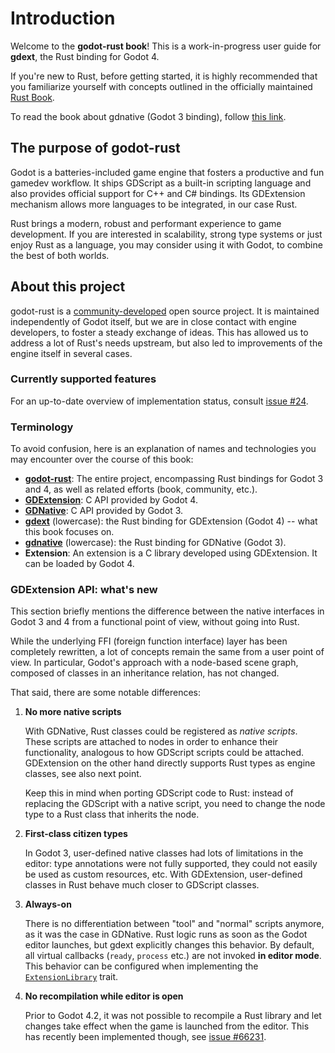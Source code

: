 <!--
  ~ Copyright (c) godot-rust; Bromeon and contributors.
  ~ This Source Code Form is subject to the terms of the Mozilla Public
  ~ License, v. 2.0. If a copy of the MPL was not distributed with this
  ~ file, You can obtain one at https://mozilla.org/MPL/2.0/.
-->

# Introduction

Welcome to the **godot-rust book**! This is a work-in-progress user guide for **gdext**, the Rust binding for Godot 4.

If you're new to Rust, before getting started, it is highly recommended that you familiarize yourself with concepts outlined in the officially
maintained [Rust Book](https://doc.rust-lang.org/book/).

To read the book about gdnative (Godot 3 binding), follow [this link](../gdnative-book).


## The purpose of godot-rust

Godot is a batteries-included game engine that fosters a productive and fun gamedev workflow. It ships GDScript as a built-in scripting
language and also provides official support for C++ and C# bindings. Its GDExtension mechanism allows more languages to be integrated,
in our case Rust.

Rust brings a modern, robust and performant experience to game development. If you are interested in scalability, strong type systems or
just enjoy Rust as a language, you may consider using it with Godot, to combine the best of both worlds.


## About this project

godot-rust is a [community-developed][github-contributors] open source project. It is maintained independently of Godot itself, but we are in
close contact with engine developers, to foster a steady exchange of ideas. This has allowed us to address a lot of Rust's needs upstream, but
also led to improvements of the engine itself in several cases.


### Currently supported features

For an up-to-date overview of implementation status, consult [issue #24][features].


### Terminology

To avoid confusion, here is an explanation of names and technologies you may encounter over the course of this book:

- [**godot-rust**][ref-godot-rust]: The entire project, encompassing Rust bindings for Godot 3 and 4,
  as well as related efforts (book, community, etc.).
- [**GDExtension**][ref-godot-gdext]: C API provided by Godot 4.
- [**GDNative**][ref-godot-gdnative]: C API provided by Godot 3.
- [**gdext**][github-gdext] (lowercase): the Rust binding for GDExtension (Godot 4) -- what this book focuses on.
- [**gdnative**][github-gdnative] (lowercase): the Rust binding for GDNative (Godot 3).
- **Extension**: An extension is a C library developed using GDExtension. It can be loaded by Godot 4.


### GDExtension API: what's new

This section briefly mentions the difference between the native interfaces in Godot 3 and 4 from a functional point of view, without going into Rust.

While the underlying FFI (foreign function interface) layer has been completely rewritten, a lot of concepts remain the same from a user point of
view. In particular, Godot's approach with a node-based scene graph, composed of classes in an inheritance relation, has not changed.

That said, there are some notable differences:

1. **No more native scripts**

   With GDNative, Rust classes could be registered as _native scripts_. These scripts are attached to nodes in order to enhance
   their functionality, analogous to how GDScript scripts could be attached. GDExtension on the other hand directly supports Rust types
   as engine classes, see also next point.

   Keep this in mind when porting GDScript code to Rust: instead of replacing the GDScript with a native script, you need to change the
   node type to a Rust class that inherits the node.

2. **First-class citizen types**

   In Godot 3, user-defined native classes had lots of limitations in the editor: type annotations were not fully supported, they could
   not easily be used as custom resources, etc. With GDExtension, user-defined classes in Rust behave much closer to GDScript classes.

3. **Always-on**

   There is no differentiation between "tool" and "normal" scripts anymore, as it was the case in GDNative. Rust logic runs as soon as
   the Godot editor launches, but gdext explicitly changes this behavior. By default, all virtual callbacks (`ready`, `process` etc.)
   are not invoked **in editor mode**. This behavior can be configured when implementing the [`ExtensionLibrary`][extension-library-doc] trait.

4. **No recompilation while editor is open**

   Prior to Godot 4.2, it was not possible to recompile a Rust library and let changes take effect when the game is launched from the editor.
   This has recently been implemented though, see [issue #66231].


[features]: https://github.com/godot-rust/gdextension/issues/24
[issue #66231]: https://github.com/godotengine/godot/issues/66231
[extension-library-doc]: https://godot-rust.github.io/docs/gdext/master/godot/init/trait.ExtensionLibrary.html#method.editor_run_behavior

[ref-godot-gdnative]: https://docs.godotengine.org/en/3.5/tutorials/scripting/gdnative/what_is_gdnative.html
[ref-godot-gdext]: https://docs.godotengine.org/en/stable/tutorials/scripting/gdextension/what_is_gdextension.html
[ref-godot-rust]: https://godot-rust.github.io/
[github-gdext]: https://github.com/godot-rust/gdext
[github-gdnative]: https://github.com/godot-rust/gdnative
[github-contributors]: https://github.com/godot-rust/gdext/graphs/contributors
